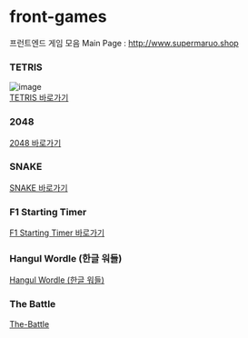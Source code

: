 # front-games
프런트엔드 게임 모음
Main Page : http://www.supermaruo.shop


### TETRIS  
![image](https://github.com/user-attachments/assets/caaad597-c109-4d3b-844b-8687b33e8cc5)  
[TETRIS 바로가기](https://yashin20.github.io/front-games/tetris-v5/tetris-v5.html)  


### 2048  

[2048 바로가기](https://yashin20.github.io/front-games/2048/2048.html)  


### SNAKE  

[SNAKE 바로가기](https://yashin20.github.io/front-games/snake/snake.html)  


### F1 Starting Timer  

[F1 Starting Timer 바로가기](https://yashin20.github.io/front-games/2048/2048.html)  


### Hangul Wordle (한글 워들)  

[Hangul Wordle (한글 워들)](https://yashin20.github.io/front-games/f1-starting-timer/timer.html)  


### The Battle  

[The-Battle](https://yashin20.github.io/front-games/the-battle/start-page.html)  
